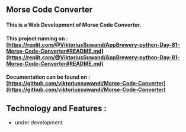 ## Morse Code Converter
#### This is a Web Development of Morse Code Converter.


#### This project running on : [https://replit.com/@ViktoriusSuwand/AppBrewery-python-Day-81-Morse-Code-Converter#README.md](https://replit.com/@ViktoriusSuwand/AppBrewery-python-Day-81-Morse-Code-Converter#README.md)

#### Documentation can be found on : [https://github.com/viktoriussuwandi/Morse-Code-Converter](https://github.com/viktoriussuwandi/Morse-Code-Converter)

## Technology and Features :
  * under development